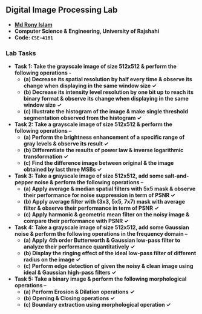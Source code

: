 ## Digital Image Processing Lab
- **[Md Rony Islam](https://github.com/amdronyislamheemel)**
- **Computer Science & Engineering, University of Rajshahi**
- **Code: `CSE-4181`**

### Lab Tasks
- **Task 1: Take the grayscale image of size 512x512 & perform the following operations -**
	- **(a) Decrease its spatial resolution by half every time & observe its change when displaying in the same window size ✓**
	- **(b) Decrease its intensity level resolution by one bit up to reach its binary format & observe its change when displaying in the same window size ✓**
	- **(c) Illustrate the histogram of the image & make single threshold segmentation observed from the histogram ✓** 
- **Task 2: Take a grayscale image of size 512x512 & perform the following operations –**
	- **(a) Perform the brightness enhancement of a specific range of gray levels & observe its result ✓**
	- **(b) Differentiate the results of power law & inverse logarithmic transformation ✓**
	- **(c) Find the difference image between original & the image obtained by last three MSBs ✓**
- **Task 3: Take a grayscale image of size 512x512, add some salt-and-pepper noise & perform the following operations –**
	- **(a) Apply average & median spatial filters with 5x5 mask & observe their performance for noise suppression in term of PSNR ✓**
	- **(b) Apply average filter with (3x3, 5x5, 7x7) mask with average filter & observe their performance in term of PSNR ✓**
	- **(c) Apply harmonic & geometric mean filter on the noisy image & compare their performance with PSNR ✓**
- **Task 4: Take a grayscale image of size 512x512, add some Gaussian noise & perform the following operations in the frequency domain –**
	- **(a) Apply 4th order Butterworth & Gaussian low-pass filter to analyze their performance quantitatively ✓**
	- **(b) Display the ringing effect of the ideal low-pass filter of different radius on the image ✓**
	- **(c) Perform edge detection of given the noisy & clean image using ideal & Gaussian high-pass filters ✓**
 - **Task 5: Take a binary image & perform the following morphological operations –**
	- **(a) Perform Erosion & Dilation operations ✓**
	- **(b) Opening & Closing operations ✓**
	- **(c) Boundary extraction using morphological operation ✓** 
